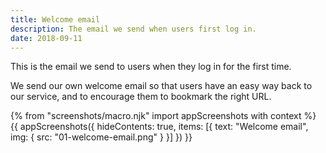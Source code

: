 ```yaml
---
title: Welcome email
description: The email we send when users first log in.
date: 2018-09-11
---
```


This is the email we send to users when they log in for the first time.

We send our own welcome email so that users have an easy way back to our service, and to encourage them to bookmark the right URL.

{% from "screenshots/macro.njk" import appScreenshots with context %}
{{ appScreenshots({
  hideContents: true,
  items: [{
    text: "Welcome email",
    img: { src: "01-welcome-email.png" }
  }]
}) }}
